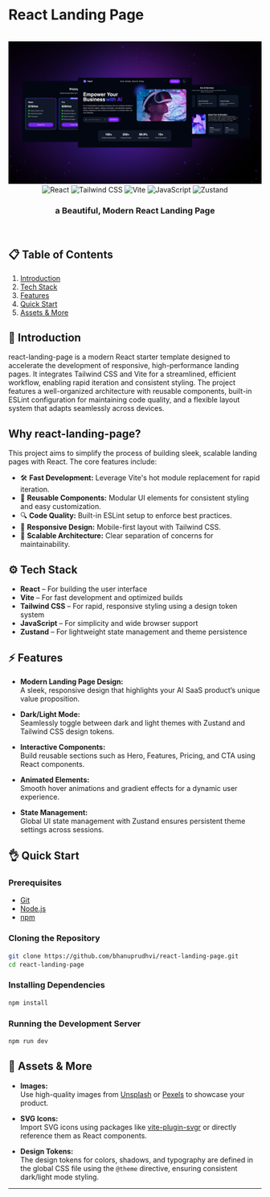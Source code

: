 # React Landing Page

<div align="center">
  <br />
    <img src="./public/assets/banner.png" alt="Project Banner">
  <br />
  <div>
    <img src="https://img.shields.io/badge/-React-61DAFB?style=for-the-badge&logo=react&logoColor=black" alt="React" />
    <img src="https://img.shields.io/badge/-TailwindCSS-06B6D4?style=for-the-badge&logo=tailwindcss" alt="Tailwind CSS" />
    <img src="https://img.shields.io/badge/-Vite-646CFF?style=for-the-badge&logo=vite&logoColor=white" alt="Vite" />
    <img src="https://img.shields.io/badge/-JavaScript-3178C6?style=for-the-badge&logo=javascript" alt="JavaScript" />
    <img src="https://img.shields.io/badge/-Zustand-000?style=for-the-badge" alt="Zustand" />
  </div>
  <h3 align="center">a Beautiful, Modern React Landing Page</h3>
  <br />
</div>

## 📋 Table of Contents

1. [Introduction](#introduction)
2. [Tech Stack](#tech-stack)
3. [Features](#features)
4. [Quick Start](#quick-start)
5. [Assets & More](#assets--more)

## 🚀 Introduction

react-landing-page is a modern React starter template designed to accelerate the development of responsive, high-performance landing pages. It integrates Tailwind CSS and Vite for a streamlined, efficient workflow, enabling rapid iteration and consistent styling. The project features a well-organized architecture with reusable components, built-in ESLint configuration for maintaining code quality, and a flexible layout system that adapts seamlessly across devices.

## Why react-landing-page?

This project aims to simplify the process of building sleek, scalable landing pages with React. The core features include:

<ul class="list-disc pl-4 my-0">
<li class="my-0">🛠️ <strong>Fast Development:</strong> Leverage Vite's hot module replacement for rapid iteration.</li>
<li class="my-0">🎨 <strong>Reusable Components:</strong> Modular UI elements for consistent styling and easy customization.</li>
<li class="my-0">🔍 <strong>Code Quality:</strong> Built-in ESLint setup to enforce best practices.</li>
<li class="my-0">📱 <strong>Responsive Design:</strong> Mobile-first layout with Tailwind CSS.</li>
<li class="my-0">🚀 <strong>Scalable Architecture:</strong> Clear separation of concerns for maintainability.</li>
</ul>

## ⚙️ Tech Stack

- **React** – For building the user interface
- **Vite** – For fast development and optimized builds
- **Tailwind CSS** – For rapid, responsive styling using a design token system
- **JavaScript** – For simplicity and wide browser support
- **Zustand** – For lightweight state management and theme persistence

## ⚡️ Features

- **Modern Landing Page Design:**  
  A sleek, responsive design that highlights your AI SaaS product’s unique value proposition.

- **Dark/Light Mode:**  
  Seamlessly toggle between dark and light themes with Zustand and Tailwind CSS design tokens.

- **Interactive Components:**  
  Build reusable sections such as Hero, Features, Pricing, and CTA using React components.

- **Animated Elements:**  
  Smooth hover animations and gradient effects for a dynamic user experience.

- **State Management:**  
  Global UI state management with Zustand ensures persistent theme settings across sessions.

## 👌 Quick Start

### Prerequisites

- [Git](https://git-scm.com/)
- [Node.js](https://nodejs.org/en/)
- [npm](https://www.npmjs.com/)

### Cloning the Repository

```bash
git clone https://github.com/bhanuprudhvi/react-landing-page.git
cd react-landing-page
```

### Installing Dependencies

```bash
npm install
```

### Running the Development Server

```bash
npm run dev
```

## 🎨 Assets & More

- **Images:**  
  Use high-quality images from [Unsplash](https://unsplash.com/) or [Pexels](https://www.pexels.com/) to showcase your product.

- **SVG Icons:**  
  Import SVG icons using packages like [vite-plugin-svgr](https://github.com/pd4d10/vite-plugin-svgr) or directly reference them as React components.

- **Design Tokens:**  
  The design tokens for colors, shadows, and typography are defined in the global CSS file using the `@theme` directive, ensuring consistent dark/light mode styling.

---
